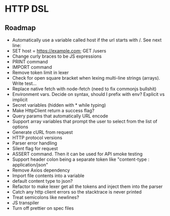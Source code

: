 # HTTP DSL

## Roadmap
- Automatically use a variable called host if the url starts with /. See next line:
- SET host = https://example.com; GET /users
- Change curly braces to be JS expressions
- PRINT command
- IMPORT command
- Remove token limit in lexer
- Check for open square bracket when lexing multi-line strings (arrays). Write test...
- Replace native fetch with node-fetch (need to fix commonjs bullshit)
- Environment vars. Decide on syntax, should I prefix with env? Explicit vs implicit
- Secret variables (hidden with * while typing)
- Make HttpClient return a success flag?
- Query params that automatically URL encode
- Support array variables that prompt the user to select from the list of options
- Generate cURL from request
- HTTP protocol versions
- Parser error handling
- Silent flag for request
- ASSERT command. Then it can be used for API smoke testing
- Support header colon being a separate token like "content-type : application/json"
- Remove Axios dependency
- Import file contents into a variable
- default content type to json?
- Refactor to make lexer get all the tokens and inject them into the parser
- Catch any http client errors so the stacktrace is never printed
- Treat semicolons like newlines?
- JS transpiler
- Turn off prettier on spec files


